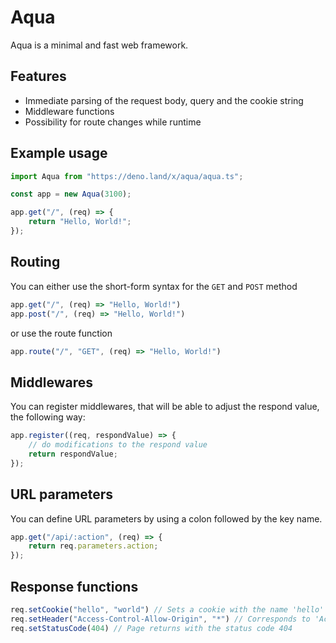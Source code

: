 # Aqua
Aqua is a minimal and fast web framework.

## Features
- Immediate parsing of the request body, query and the cookie string
- Middleware functions
- Possibility for route changes while runtime

## Example usage
```typescript
import Aqua from "https://deno.land/x/aqua/aqua.ts";

const app = new Aqua(3100);

app.get("/", (req) => {
    return "Hello, World!";
});
```

## Routing
You can either use the short-form syntax for the `GET` and `POST` method
```typescript
app.get("/", (req) => "Hello, World!")
app.post("/", (req) => "Hello, World!")
```

or use the route function
```typescript
app.route("/", "GET", (req) => "Hello, World!")
```

## Middlewares
You can register middlewares, that will be able to adjust the respond value, the following way:
```typescript
app.register((req, respondValue) => {
    // do modifications to the respond value
    return respondValue;
});
```

## URL parameters
You can define URL parameters by using a colon followed by the key name.
```typescript
app.get("/api/:action", (req) => {
    return req.parameters.action;
});
```

## Response functions
```typescript
req.setCookie("hello", "world") // Sets a cookie with the name 'hello' and the value 'world'
req.setHeader("Access-Control-Allow-Origin", "*") // Corresponds to 'Access-Control-Allow-Origin: *'
req.setStatusCode(404) // Page returns with the status code 404
```
